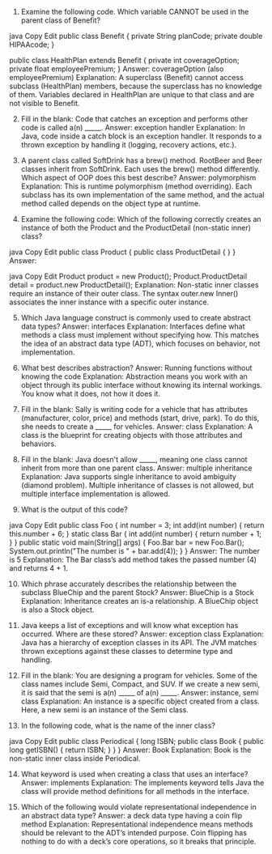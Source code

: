 1. Examine the following code. Which variable CANNOT be used in the parent class of Benefit?

java
Copy
Edit
public class Benefit {
    private String planCode;
    private double HIPAAcode;
}

public class HealthPlan extends Benefit {
    private int coverageOption;
    private float employeePremium;
}
Answer: coverageOption (also employeePremium)
Explanation: A superclass (Benefit) cannot access subclass (HealthPlan) members, because the superclass has no knowledge of them. Variables declared in HealthPlan are unique to that class and are not visible to Benefit.

2. Fill in the blank: Code that catches an exception and performs other code is called a(n) _____.
Answer: exception handler
Explanation: In Java, code inside a catch block is an exception handler. It responds to a thrown exception by handling it (logging, recovery actions, etc.).

3. A parent class called SoftDrink has a brew() method. RootBeer and Beer classes inherit from SoftDrink. Each uses the brew() method differently. Which aspect of OOP does this best describe?
Answer: polymorphism
Explanation: This is runtime polymorphism (method overriding). Each subclass has its own implementation of the same method, and the actual method called depends on the object type at runtime.

4. Examine the following code: Which of the following correctly creates an instance of both the Product and the ProductDetail (non-static inner) class?

java
Copy
Edit
public class Product {
    public class ProductDetail { }
}
Answer:

java
Copy
Edit
Product product = new Product();
Product.ProductDetail detail = product.new ProductDetail();
Explanation: Non-static inner classes require an instance of their outer class. The syntax outer.new Inner() associates the inner instance with a specific outer instance.

5. Which Java language construct is commonly used to create abstract data types?
Answer: interfaces
Explanation: Interfaces define what methods a class must implement without specifying how. This matches the idea of an abstract data type (ADT), which focuses on behavior, not implementation.

6. What best describes abstraction?
Answer: Running functions without knowing the code
Explanation: Abstraction means you work with an object through its public interface without knowing its internal workings. You know what it does, not how it does it.

7. Fill in the blank: Sally is writing code for a vehicle that has attributes (manufacturer, color, price) and methods (start, drive, park). To do this, she needs to create a _____ for vehicles.
Answer: class
Explanation: A class is the blueprint for creating objects with those attributes and behaviors.

8. Fill in the blank: Java doesn't allow _____, meaning one class cannot inherit from more than one parent class.
Answer: multiple inheritance
Explanation: Java supports single inheritance to avoid ambiguity (diamond problem). Multiple inheritance of classes is not allowed, but multiple interface implementation is allowed.

9. What is the output of this code?

java
Copy
Edit
public class Foo {
    int number = 3;
    int add(int number) {
        return this.number + 6;
    }
    static class Bar {
        int add(int number) {
            return number + 1;
        }
    }
    public static void main(String[] args) {
        Foo.Bar bar = new Foo.Bar();
        System.out.println("The number is " + bar.add(4));
    }
}
Answer: The number is 5
Explanation: The Bar class’s add method takes the passed number (4) and returns 4 + 1.

10. Which phrase accurately describes the relationship between the subclass BlueChip and the parent Stock?
Answer: BlueChip is a Stock
Explanation: Inheritance creates an is-a relationship. A BlueChip object is also a Stock object.

11. Java keeps a list of exceptions and will know what exception has occurred. Where are these stored?
Answer: exception class
Explanation: Java has a hierarchy of exception classes in its API. The JVM matches thrown exceptions against these classes to determine type and handling.

12. Fill in the blank: You are designing a program for vehicles. Some of the class names include Semi, Compact, and SUV. If we create a new semi, it is said that the semi is a(n) _____ of a(n) _____.
Answer: instance, semi class
Explanation: An instance is a specific object created from a class. Here, a new semi is an instance of the Semi class.

13. In the following code, what is the name of the inner class?

java
Copy
Edit
public class Periodical {
    long ISBN;
    public class Book {
        public long getISBN() {
            return ISBN;
        }
    }
}
Answer: Book
Explanation: Book is the non-static inner class inside Periodical.

14. What keyword is used when creating a class that uses an interface?
Answer: implements
Explanation: The implements keyword tells Java the class will provide method definitions for all methods in the interface.

15. Which of the following would violate representational independence in an abstract data type?
Answer: a deck data type having a coin flip method
Explanation: Representational independence means methods should be relevant to the ADT’s intended purpose. Coin flipping has nothing to do with a deck’s core operations, so it breaks that principle.


